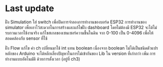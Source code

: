 # Last update 

ฝั่ง Simulation
  ใส่ switch เพื่อปิดการจำลองการทำงานของบอร์ด ESP32 
         การทำงานของ simulator เพื่อเอาไว้สะดวกในการสร้างและแก้ไขฝั่ง dashboard โดยไม่ต้องมี ESP32 จะได้ไม่รบกวนเวลาใช้งานจริง
  แก้ไขสเกลของเซนเซอร์ความชื้นในดิน  จาก 0-100 เป็น 0-4096 เพื่อให้สอดคล้องกับ sensor ที่ใช้
  
ฝั่ง Flow 
  แก้ไข ค่า ch เปลี่ยนมาใช้ int แทน boolean เนื่องจาก boolean ไม่ได้เป็นชนิดตัวแปรหลักของ Arduino จะได้หลีกเลี่ยงปัญหาในการไม่เข้ากันของ Lib ใน version ที่เก่ากว่า
  เพิ่ม การทำงานแบบอัตโนมัติ ด้วยการตั้งเวลา (อยู่ที่ ch3) 
  
